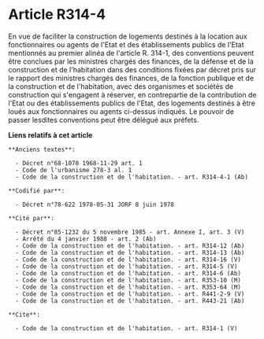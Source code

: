 # Article R314-4

En vue de faciliter la construction de logements destinés à la location aux fonctionnaires ou agents de l'Etat et des
établissements publics de l'Etat mentionnés au premier alinéa de l'article R. 314-1, des conventions peuvent être conclues
par les ministres chargés des finances, de la défense et de la construction et de l'habitation dans des conditions fixées par
décret pris sur le rapport des ministres chargés des finances, de la fonction publique et de la construction et de
l'habitation, avec des organismes et sociétés de construction qui s'engagent à réserver, en contrepartie de la contribution
de l'Etat ou des établissements publics de l'Etat, des logements destinés à être loués aux fonctionnaires ou agents ci-dessus
indiqués. Le pouvoir de passer lesdites conventions peut être délégué aux préfets.

**Liens relatifs à cet article**

	**Anciens textes**:

	  - Décret n°68-1070 1968-11-29 art. 1
	  - Code de l'urbanisme 278-3 al. 1
	  - Code de la construction et de l'habitation. - art. R314-4-1 (Ab)

	**Codifié par**:

	  - Décret n°78-622 1978-05-31 JORF 8 juin 1978

	**Cité par**:

	  - Décret n°85-1232 du 5 novembre 1985 - art. Annexe I, art. 3 (V)
	  - Arrêté du 4 janvier 1988 - art. 2 (Ab)
	  - Code de la construction et de l'habitation. - art. R314-12 (Ab)
	  - Code de la construction et de l'habitation. - art. R314-13 (Ab)
	  - Code de la construction et de l'habitation. - art. R314-16 (V)
	  - Code de la construction et de l'habitation. - art. R314-5 (V)
	  - Code de la construction et de l'habitation. - art. R314-6 (Ab)
	  - Code de la construction et de l'habitation. - art. R353-10 (M)
	  - Code de la construction et de l'habitation. - art. R353-64 (M)
	  - Code de la construction et de l'habitation. - art. R441-2-9 (V)
	  - Code de la construction et de l'habitation. - art. R443-21 (Ab)

	**Cite**:

	  - Code de la construction et de l'habitation. - art. R314-1 (V)
